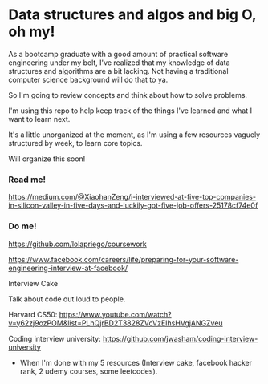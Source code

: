 # Data structures and algos and big O, oh my! 
As a bootcamp graduate with a good amount of practical software engineering under my belt, I've realized that my knowledge of data structures and algorithms are a bit lacking. Not having a traditional computer science background will do that to ya. 

So I'm going to review concepts and think about how to solve problems. 

I'm using this repo to help keep track of the things I've learned and what I want to learn next. 

It's a little unorganized at the moment, as I'm using a few resources vaguely structured by week, to learn core topics.

Will organize this soon! 

### Read me!
https://medium.com/@XiaohanZeng/i-interviewed-at-five-top-companies-in-silicon-valley-in-five-days-and-luckily-got-five-job-offers-25178cf74e0f


### Do me! 
https://github.com/lolapriego/coursework

https://www.facebook.com/careers/life/preparing-for-your-software-engineering-interview-at-facebook/

Interview Cake

Talk about code out loud to people.

Harvard CS50: https://www.youtube.com/watch?v=y62zj9ozPOM&list=PLhQjrBD2T3828ZVcVzEIhsHVgjANGZveu 

Coding interview university: https://github.com/jwasham/coding-interview-university 
  - When I'm done with my 5 resources (Interview cake, facebook hacker rank, 2 udemy courses, some leetcodes). 
